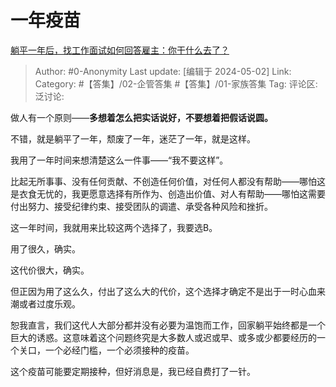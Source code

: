 # 一年疫苗
[躺平一年后，找工作面试如何回答雇主：你干什么去了？](https://www.zhihu.com/question/654134898/answer/3485123291)

> Author: #0-Anonymity
> Last update: [编辑于 2024-05-02]
> Link:
> Category: #【答集】/02-企管答集 #【答集】/01-家族答集 
> Tag: 
> 评论区:
> 泛讨论:

做人有一个原则——**多想着怎么把实话说好，不要想着把假话说圆。**

不错，就是躺平了一年，颓废了一年，迷茫了一年，就是这样。

我用了一年时间来想清楚这么一件事——“我不要这样”。

比起无所事事、没有任何贡献、不创造任何价值，对任何人都没有帮助——哪怕这是衣食无忧的，我更愿意选择有所作为、创造出价值、对人有帮助——哪怕这需要付出努力、接受纪律约束、接受团队的调遣、承受各种风险和挫折。

这一年时间，我就用来比较这两个选择了，我要选B。

用了很久，确实。

这代价很大，确实。

但正因为用了这么久，付出了这么大的代价，这个选择才确定不是出于一时心血来潮或者过度乐观。

恕我直言，我们这代人大部分都并没有必要为温饱而工作，回家躺平始终都是一个巨大的诱惑。这意味着这个问题终究是大多数人或迟或早、或多或少都要经历的一个关口，一个必经门槛，一个必须接种的疫苗。

这个疫苗可能要定期接种，但好消息是，我已经自费打了一针。